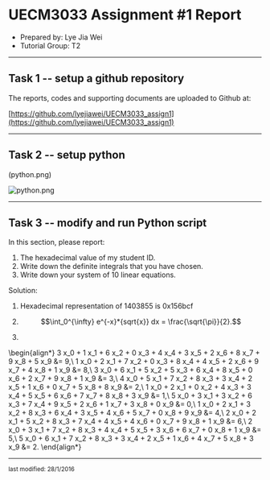 UECM3033 Assignment #1 Report
========================================================

- Prepared by: Lye Jia Wei
- Tutorial Group: T2

--------------------------------------------------------

## Task 1 -- setup a github repository

The reports, codes and supporting documents are uploaded to Github at: 

[https://github.com/lyejiawei/UECM3033_assign1](https://github.com/lyejiawei/UECM3033_assign1)


---------------------------------------------------------

## Task 2 -- setup python

(python.png)

![python.png](python.png)


------------------------------------------------------------

## Task 3 -- modify and run Python script

In this section, please report:

1. The hexadecimal value of my student ID.
2. Write down the definite integrals that you have chosen.
3. Write down your system of 10 linear equations.

Solution:
1. Hexadecimal representation of 1403855 is 0x156bcf

2. $$\int_0^{\infty} e^{-x}*{sqrt{x}} dx = \frac{\sqrt{\pi}}{2}.$$

3. 
\begin{align*}
3 x_0 + 1 x_1 + 6 x_2 + 0 x_3 + 4 x_4 + 3 x_5 + 2 x_6 + 8 x_7 + 9 x_8 + 5 x_9  &= 9,\\
1 x_0 + 2 x_1 + 7 x_2 + 0 x_3 + 8 x_4 + 4 x_5 + 2 x_6 + 9 x_7 + 4 x_8 + 1 x_9  &= 8,\\
3 x_0 + 6 x_1 + 5 x_2 + 5 x_3 + 6 x_4 + 8 x_5 + 0 x_6 + 2 x_7 + 9 x_8 + 1 x_9  &= 3,\\
4 x_0 + 5 x_1 + 7 x_2 + 8 x_3 + 3 x_4 + 2 x_5 + 1 x_6 + 0 x_7 + 5 x_8 + 8 x_9  &= 2,\\
1 x_0 + 2 x_1 + 0 x_2 + 4 x_3 + 3 x_4 + 5 x_5 + 6 x_6 + 7 x_7 + 8 x_8 + 3 x_9  &= 1,\\
5 x_0 + 3 x_1 + 3 x_2 + 6 x_3 + 7 x_4 + 9 x_5 + 2 x_6 + 1 x_7 + 3 x_8 + 0 x_9  &= 0,\\
1 x_0 + 2 x_1 + 3 x_2 + 8 x_3 + 6 x_4 + 3 x_5 + 4 x_6 + 5 x_7 + 0 x_8 + 9 x_9  &= 4,\\
2 x_0 + 2 x_1 + 5 x_2 + 8 x_3 + 7 x_4 + 4 x_5 + 4 x_6 + 0 x_7 + 9 x_8 + 1 x_9  &= 6,\\
2 x_0 + 3 x_1 + 7 x_2 + 8 x_3 + 4 x_4 + 5 x_5 + 3 x_6 + 6 x_7 + 0 x_8 + 1 x_9  &= 5,\\
5 x_0 + 6 x_1 + 7 x_2 + 8 x_3 + 3 x_4 + 2 x_5 + 1 x_6 + 4 x_7 + 5 x_8 + 3 x_9  &= 2.
\end{align*}

-----------------------------------

<sup>last modified: 28/1/2016</sup>
